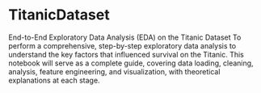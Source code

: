 # TitanicDataset

End-to-End Exploratory Data Analysis (EDA) on the Titanic Dataset
To perform a comprehensive, step-by-step exploratory data analysis to understand the key factors that influenced survival on the Titanic. This notebook will serve as a complete guide, covering data loading, cleaning, analysis, feature engineering, and visualization, with theoretical explanations at each stage.
